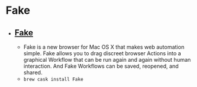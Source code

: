 # Fake
- [Fake](http://fakeapp.com/)
  - 
  - Fake is a new browser for Mac OS X that makes web automation simple. Fake allows you to drag discreet browser Actions into a graphical Workflow that can be run again and again without human interaction. And Fake Workflows can be saved, reopened, and shared.
  - `brew cask install Fake`
